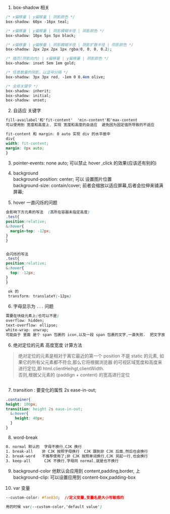 1. box-shadow 相关
```css
/* x偏移量 | y偏移量 | 阴影颜色 */
box-shadow: 60px -16px teal;

/* x偏移量 | y偏移量 | 阴影模糊半径 | 阴影颜色 */
box-shadow: 10px 5px 5px black;

/* x偏移量 | y偏移量 | 阴影模糊半径 | 阴影扩散半径 | 阴影颜色 */
box-shadow: 2px 2px 2px 1px rgba(0, 0, 0, 0.2);

/* 插页(阴影向内) | x偏移量 | y偏移量 | 阴影颜色 */
box-shadow: inset 5em 1em gold;

/* 任意数量的阴影，以逗号分隔 */
box-shadow: 3px 3px red, -1em 0 0.4em olive; 

/* 全局关键字 */
box-shadow: inherit;
box-shadow: initial;
box-shadow: unset;
```

2. 自适应 关键字
```css
fill-availabel'和'fit-content'  'min-content'和'max-content  
可以使用到 宽度和高度上, 实现 宽度和高度的自适应  避免因为固定值所导致的不适应  

fit-content 和 margin: 0 auto 实现 div 的水平居中
div{
width: fit-content;
margin: 0px auto;
}
```
3. pointer-events: none auto; 可以禁止 hover ,click 的效果(应该还有别的)  
4. background  
background-position: center; 可以 设置图片位置  
background-size: contain/cover;  前者会缩放以适应屏幕,后者会拉伸来铺满屏幕;  


5. hover 一直闪烁的问题
```css
会影响下方元素的写法  (其所在容器未指定高度)
.test{
position:relative;
&:hover{
  margin-top: -12px;
}
}


会闪烁的写法  
.test{
position:relative;
&:hover{
  top: -12px;
}
}

 ok 的
 transform: translateY(-12px)
```
6. 字母显示为 `...` 问题  
```css
需要在块级元素上(也可以不是)  
overflow: hidden;  
text-overflow: ellipse;  
white-wrap: unwrap;  
可能由于 里面 是个 span 包裹的 icon,以及一段 span 包裹的文字,一直失败.  把文字放到 div 里,然后加上上面的样式  
```

6. 绝对定位的元素 高度宽度 计算方法  
> 绝对定位的元素是相对于离它最近的第一个 position 不是 static 的元素,  如果它的所有父元素都不符合,那么它将根据浏览器
 的可视区域宽度和高度来进行定位,即 html.clientHeihgt,clientWidth.  
 否则,根据父元素的 (paddign + content) 的宽高进行定位  
```的
```


7. transition :  要变化的属性  2s ease-in-out;  
```css
.container{
height: 100px;
transition: height 2s ease-in-out;
  &:hover{
    height: 40px;
  }
}
```

8. word-break  
```css
0. normal 默认的  字母不换行,CJK 换行  
1. break-all    非 CJK 按照字母换行  CJK 跟到非 CJK 后面,然后也会换行   
2. break-word   不推荐使用了;非 CJK 按照单词换行,CJK 另起一行,也会换行  
3. keep-all      CJK 不换行,字母同 normal,就是也不换行
```

9. background-color
他默认会应用到 content,padding,border, 上 
background-clip: 可以设置应用到 content-box,padding-box  


10. var 变量  
```css
--custom-color: #fae83d;  //定义变量,变量名是大小写敏感的    

用的时候 var(--custom-color,'default value')
```
